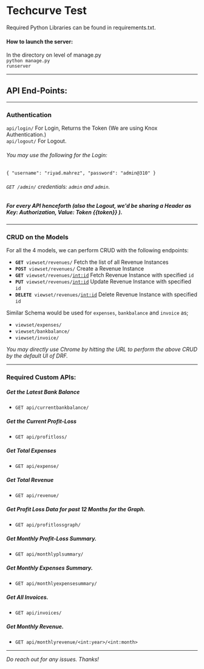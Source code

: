 # Techcurve Test

Required Python Libraries can be found in requirements.txt.

#### How to launch the server:
In the directory on level of manage.py<br>
<code>python manage.py runserver</code>

<hr>

## API End-Points:

<hr>

### Authentication
<code>api/login/</code> For Login, Returns the Token (We are using Knox Authentication.)<br>
<code>api/logout/</code> For Logout.

###### You may use the following for the Login:
`{
    "username": "riyad.mahrez",
    "password": "admin@310"
}`

###### `GET /admin/` credentials: `admin` and `admin`. 

##### For every API henceforth (also the Logout, we'd be sharing a Header as Key: Authorization, Value: Token {{token}} ).

<hr>

### CRUD on the Models

For all the 4 models, we can perform CRUD with the following endpoints:
- <code><strong>GET</strong> viewset/revenues/</code> Fetch the list of all Revenue Instances
- <code><strong>POST</strong> viewset/revenues/</code> Create a Revenue Instance
- <code><strong>GET</strong> viewset/revenues/<int:id></code> Fetch Revenue Instance with specified `id`
- <code><strong>PUT</strong> viewset/revenues/<int:id></code> Update Revenue Instance with specified `id`
- <code><strong>DELETE</strong> viewset/revenues/<int:id></code> Delete Revenue Instance with specified `id`

Similar Schema would be used for `expenses`, `bankbalance` and `invoice` as;
- `viewset/expenses/`
- `viewset/bankbalance/`
- `viewset/invoice/`

<i>You may directly use Chrome by hitting  the URL to perform the above CRUD by the default UI of DRF.</i>

<hr>

### Required Custom APIs:

##### Get the Latest Bank Balance
- `GET api/currentbankbalance/`

##### Get the Current Profit-Loss
- `GET api/profitloss/`

##### Get Total Expenses
- `GET api/expense/`

##### Get Total Revenue
- `GET api/revenue/`

##### Get Profit Loss Data for past 12 Months for the Graph.
- `GET api/profitlossgraph/`

##### Get Monthly Profit-Loss Summary.
- `GET api/monthlyplsummary/`

##### Get Monthly Expenses Summary.
- `GET api/monthlyexpensesummary/`

##### Get All Invoices.
- `GET api/invoices/`

##### Get Monthly Revenue.
- `GET api/monthlyrevenue/<int:year>/<int:month>`

<hr>
<i>Do reach out for any issues. Thanks!</i>
